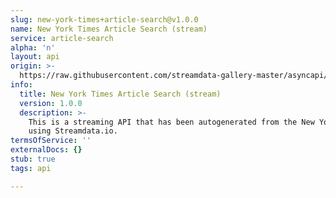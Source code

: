 ```yaml
---
slug: new-york-times+article-search@v1.0.0
name: New York Times Article Search (stream)
service: article-search
alpha: 'n'
layout: api
origin: >-
  https://raw.githubusercontent.com/streamdata-gallery-master/asyncapi/master/_listings/new-york-times/new-york-times-article-search-stream-async.md
info:
  title: New York Times Article Search (stream)
  version: 1.0.0
  description: >-
    This is a streaming API that has been autogenerated from the New York Times
    using Streamdata.io.
termsOfService: ''
externalDocs: {}
stub: true
tags: api

---
```

